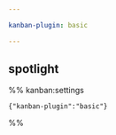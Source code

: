 ```yaml
---

kanban-plugin: basic

---
```


## spotlight





%% kanban:settings
```
{"kanban-plugin":"basic"}
```
%%